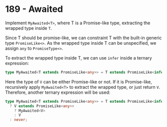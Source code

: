 # 189 - Awaited

Implement `MyAwaited<T>`, where T is a Promise-like type, extracting the wrapped type inside `T`.

Since T should be promise-like, we can constraint T with the built-in generic type `PromiseLike<>`. As the wrapped type inside T can be unspecified, we assign `any` to `PromiseType<>`.

To extract the wrapped type inside T, we can use `infer` inside a ternary expression:

```typescript
type MyAwaited<T extends PromiseLike<any>> = T extends PromiseLike<infer V> ? _ : never;
```

Here the type of `V` can be either Promise-like or not. If it is Promise-like, recursively apply `MyAwaited<T>` to extract the wrapped type, or just return `V`. Therefore, another ternary expression will be used:

```typescript
type MyAwaited<T extends PromiseLike<any>> = T extends PromiseLike<infer V>
  ? V extends PromiseLike<any>>
    ? MyAwaited<V>
    : V
  : never;
```
